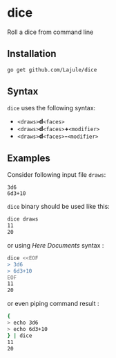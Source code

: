 # dice

Roll a dice from command line

## Installation

```sh
go get github.com/Lajule/dice
```

## Syntax

`dice` uses the following syntax:
* `<draws>`**d**`<faces>`
* `<draws>`**d**`<faces>`**+**`<modifier>`
* `<draws>`**d**`<faces>`**-**`<modifier>`

## Examples

Consider following input file `draws`:

```
3d6
6d3+10
```

`dice` binary should be used like this:


```sh
dice draws
11
20
```

or using _Here Documents_ syntax :

```sh
dice <<EOF
> 3d6
> 6d3+10
EOF
11
20
```

or even piping command result :

```sh
{
> echo 3d6
> echo 6d3+10
} | dice
11
20
```
